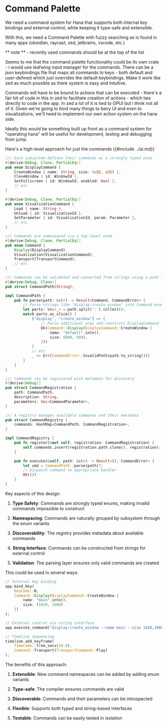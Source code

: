 # Command Palette

We need a command system  for Hana that supports both internal key bindings and external control, while keeping it type-safe and extensible.

With this, we need a Command Palette with fuzzy searching as is found in many apps (obsidian, raycast, zed, jetbrains, vscode, etc.)

** note ** - recently used commands should be at the top of the list

Seems to me that the command palette functionality could be its own crate - i would use leafwing input manager for the commands. There can be a json keybindings file that maps all commands to keys - both default and user-defined which just overrides the default keybindings. Make it work like zed as much possible as there system is easy and intuitive.

Commands will have to be bound to actions that can be executed - there's a fair bit of code in this in zed to facilitate creation of actions - which ties directly to code in the app.  In zed a lot of it is tied to GPUI but i think not all of it. Given we're going to bind many things to bevy UI and even to visualizations, we'll need to implement our own action system on the hana side.

Ideally this would be something built up front as a command system for "operating hana" will be useful for development, testing and debugging from jump.

Here's a high-level approach for just the commands
{{#include ../ai.md}}

```rust
/// Each subsystem defines their commands as a strongly typed enum
#[derive(Debug, Clone, PartialEq)]
pub enum DisplayCommand {
    CreateWindow { name: String, size: (u32, u32) },
    CloseWindow { id: WindowId },
    SetFullscreen { id: WindowId, enabled: bool },
    // etc
}

#[derive(Debug, Clone, PartialEq)]
pub enum VisualizationCommand {
    Load { name: String },
    Unload { id: VisualizationId },
    SetParameter { id: VisualizationId, param: Parameter },
    // etc
}

/// Commands are namespaced via a top-level enum
#[derive(Debug, Clone, PartialEq)]
pub enum Command {
    Display(DisplayCommand),
    Visualization(VisualizationCommand),
    Transport(TransportCommand),
    // etc
}

/// Commands can be validated and converted from strings using a path format
#[derive(Debug, Clone)]
pub struct CommandPath(String);

impl CommandPath {
    pub fn parse(path: &str) -> Result<Command, CommandError> {
        // Parse strings like "display:create_window" into Command enum
        let parts: Vec<_> = path.split(':').collect();
        match parts.as_slice() {
            ["display", "create_window"] => {
                // Parse additional args and construct DisplayCommand
                Ok(Command::Display(DisplayCommand::CreateWindow {
                    name: "default".into(),
                    size: (800, 600),
                }))
            }
            // etc
            _ => Err(CommandError::InvalidPath(path.to_string()))
        }
    }
}

/// Commands can be registered with metadata for discovery
#[derive(Debug)]
pub struct CommandRegistration {
    path: CommandPath,
    description: String,
    parameters: Vec<CommandParameter>,
}

/// A registry manages available commands and their metadata
pub struct CommandRegistry {
    commands: HashMap<CommandPath, CommandRegistration>,
}

impl CommandRegistry {
    pub fn register(&mut self, registration: CommandRegistration) {
        self.commands.insert(registration.path.clone(), registration);
    }

    pub fn execute(&self, path: &str) -> Result<(), CommandError> {
        let cmd = CommandPath::parse(path)?;
        // Dispatch command to appropriate handler
        Ok(())
    }
}
```

Key aspects of this design:

1. **Type Safety**: Commands are strongly typed enums, making invalid commands impossible to construct

2. **Namespacing**: Commands are naturally grouped by subsystem through the enum variants

3. **Discoverability**: The registry provides metadata about available commands

4. **String Interface**: Commands can be constructed from strings for external control

5. **Validation**: The parsing layer ensures only valid commands are created

This could be used in several ways:

```rust
// Internal key binding
app.bind_key(
    KeyCode::N,
    Command::Display(DisplayCommand::CreateWindow {
        name: "main".into(),
        size: (1920, 1080)
    })
);

// External control via string interface
app.execute_command("display:create_window --name main --size 1920,1080")?;

// Timeline sequencing
timeline.add_keyframe(
    TimeCode::from_secs(10.0),
    Command::Transport(TransportCommand::Play)
);
```

The benefits of this approach:

1. **Extensible**: New command namespaces can be added by adding enum variants

2. **Type-safe**: The compiler ensures commands are valid

3. **Discoverable**: Commands and their parameters can be introspected

4. **Flexible**: Supports both typed and string-based interfaces

5. **Testable**: Commands can be easily tested in isolation
